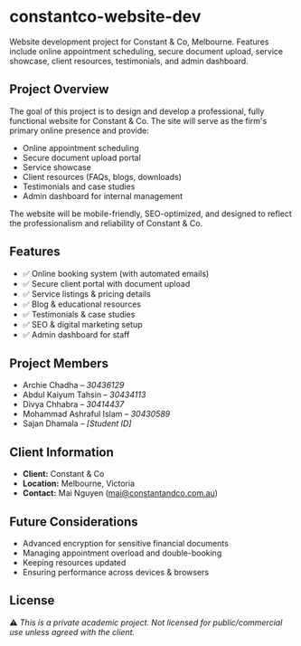 # constantco-website-dev
Website development project for Constant &amp; Co, Melbourne. Features include online appointment scheduling, secure document upload, service showcase, client resources, testimonials, and admin dashboard.

## Project Overview
The goal of this project is to design and develop a professional, fully functional website for Constant & Co. The site will serve as the firm's primary online presence and provide:
- Online appointment scheduling
- Secure document upload portal
- Service showcase
- Client resources (FAQs, blogs, downloads)
- Testimonials and case studies
- Admin dashboard for internal management

The website will be mobile-friendly, SEO-optimized, and designed to reflect the professionalism and reliability of Constant & Co.


## Features
- ✅ Online booking system (with automated emails)
- ✅ Secure client portal with document upload
- ✅ Service listings & pricing details
- ✅ Blog & educational resources
- ✅ Testimonials & case studies
- ✅ SEO & digital marketing setup
- ✅ Admin dashboard for staff


## Project Members
- Archie Chadha – *30436129*  
- Abdul Kaiyum Tahsin – *30434113*  
- Divya Chhabra – *30414437*  
- Mohammad Ashraful Islam – *30430589*  
- Sajan Dhamala – *[Student ID]*  


## Client Information
- **Client:** Constant & Co  
- **Location:** Melbourne, Victoria  
- **Contact:** Mai Nguyen (mai@constantandco.com.au)  


## Future Considerations
- Advanced encryption for sensitive financial documents  
- Managing appointment overload and double-booking  
- Keeping resources updated  
- Ensuring performance across devices & browsers  


## License
⚠️ *This is a private academic project. Not licensed for public/commercial use unless agreed with the client.*

